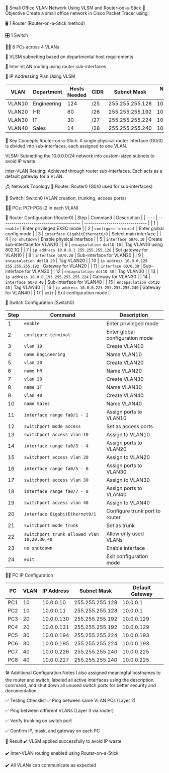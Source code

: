 📁 Small Office VLAN Network Using VLSM and Router-on-a-Stick
🎯 Objective
Create a small office network in Cisco Packet Tracer using:

🖥 1 Router (Router-on-a-Stick method)

🎛 1 Switch

👨‍💻 8 PCs across 4 VLANs

📐 VLSM subnetting based on departmental host requirements

🔁 Inter-VLAN routing using router sub-interfaces

🧮 IP Addressing Plan Using VLSM

| VLAN   | Department  | Hosts Needed | CIDR | Subnet Mask     | Network ID | First Usable | Last Usable | Broadcast  | Gateway    |
| ------ | ----------- | ------------ | ---- | --------------- | ---------- | ------------ | ----------- | ---------- | ---------- |
| VLAN10 | Engineering | 124          | /25  | 255.255.255.128 | 10.0.0.0   | 10.0.0.1     | 10.0.0.126  | 10.0.0.127 | 10.0.0.1   |
| VLAN20 | HR          | 60           | /26  | 255.255.255.192 | 10.0.0.128 | 10.0.0.129   | 10.0.0.190  | 10.0.0.191 | 10.0.0.129 |
| VLAN30 | IT          | 30           | /27  | 255.255.255.224 | 10.0.0.192 | 10.0.0.193   | 10.0.0.222  | 10.0.0.223 | 10.0.0.193 |
| VLAN40 | Sales       | 14           | /28  | 255.255.255.240 | 10.0.0.224 | 10.0.0.225   | 10.0.0.238  | 10.0.0.239 | 10.0.0.225 |


🧠 Key Concepts
Router-on-a-Stick: A single physical router interface (G0/0) is divided into sub-interfaces, each assigned to one VLAN.

VLSM: Subnetting the 10.0.0.0/24 network into custom-sized subnets to avoid IP waste.

Inter-VLAN Routing: Achieved through router sub-interfaces. Each acts as a default gateway for a VLAN.

🖧 Network Topology
📶 Router: Router0 (G0/0 used for sub-interfaces)

🔀 Switch: Switch0 (VLAN creation, trunking, access ports)

🧑‍💻 PCs: PC1–PC8 (2 in each VLAN)

🔧 Router Configuration (Router0)
| Step | Command                                 | Description                     |
| ---- | --------------------------------------- | ------------------------------- |
| 1    | `enable`                                | Enter privileged EXEC mode      |
| 2    | `configure terminal`                    | Enter global config mode        |
| 3    | `interface GigabitEthernet0/0`          | Select main interface           |
| 4    | `no shutdown`                           | Enable physical interface       |
| 5    | `interface G0/0.10`                     | Create sub-interface for VLAN10 |
| 6    | `encapsulation dot1Q 10`                | Tag VLAN10 using 802.1Q         |
| 7    | `ip address 10.0.0.1 255.255.255.128`   | Set gateway for VLAN10          |
| 8    | `interface G0/0.20`                     | Sub-interface for VLAN20        |
| 9    | `encapsulation dot1Q 20`                | Tag VLAN20                      |
| 10   | `ip address 10.0.0.129 255.255.255.192` | Gateway for VLAN20              |
| 11   | `interface G0/0.30`                     | Sub-interface for VLAN30        |
| 12   | `encapsulation dot1Q 30`                | Tag VLAN30                      |
| 13   | `ip address 10.0.0.193 255.255.255.224` | Gateway for VLAN30              |
| 14   | `interface G0/0.40`                     | Sub-interface for VLAN40        |
| 15   | `encapsulation dot1Q 40`                | Tag VLAN40                      |
| 16   | `ip address 10.0.0.225 255.255.255.240` | Gateway for VLAN40              |
| 17   | `exit`                                  | Exit configuration mode         |

🧱 Switch Configuration (Switch0)

| Step | Command                                     | Description                     |
| ---- | ------------------------------------------- | ------------------------------- |
| 1    | `enable`                                    | Enter privileged mode           |
| 2    | `configure terminal`                        | Enter global configuration mode |
| 3    | `vlan 10`                                   | Create VLAN10                   |
| 4    | `name Engineering`                          | Name VLAN10                     |
| 5    | `vlan 20`                                   | Create VLAN20                   |
| 6    | `name HR`                                   | Name VLAN20                     |
| 7    | `vlan 30`                                   | Create VLAN30                   |
| 8    | `name IT`                                   | Name VLAN30                     |
| 9    | `vlan 40`                                   | Create VLAN40                   |
| 10   | `name Sales`                                | Name VLAN40                     |
| 11   | `interface range fa0/1 - 2`                 | Assign ports to VLAN10          |
| 12   | `switchport mode access`                    | Set as access ports             |
| 13   | `switchport access vlan 10`                 | Assign to VLAN10                |
| 14   | `interface range fa0/3 - 4`                 | Assign ports to VLAN20          |
| 15   | `switchport access vlan 20`                 | Assign to VLAN20                |
| 16   | `interface range fa0/5 - 6`                 | Assign ports to VLAN30          |
| 17   | `switchport access vlan 30`                 | Assign to VLAN30                |
| 18   | `interface range fa0/7 - 8`                 | Assign ports to VLAN40          |
| 19   | `switchport access vlan 40`                 | Assign to VLAN40                |
| 20   | `interface GigabitEthernet0/1`              | Configure trunk port to router  |
| 21   | `switchport mode trunk`                     | Set as trunk                    |
| 22   | `switchport trunk allowed vlan 10,20,30,40` | Allow only used VLANs           |
| 23   | `no shutdown`                               | Enable interface                |
| 24   | `exit`                                      | Exit configuration mode         |


🧑‍💻 PC IP Configuration

| PC  | VLAN | IP Address | Subnet Mask     | Default Gateway |
| --- | ---- | ---------- | --------------- | --------------- |
| PC1 | 10   | 10.0.0.10  | 255.255.255.128 | 10.0.0.1        |
| PC2 | 10   | 10.0.0.11  | 255.255.255.128 | 10.0.0.1        |
| PC3 | 20   | 10.0.0.130 | 255.255.255.192 | 10.0.0.129      |
| PC4 | 20   | 10.0.0.131 | 255.255.255.192 | 10.0.0.129      |
| PC5 | 30   | 10.0.0.194 | 255.255.255.224 | 10.0.0.193      |
| PC6 | 30   | 10.0.0.195 | 255.255.255.224 | 10.0.0.193      |
| PC7 | 40   | 10.0.0.226 | 255.255.255.240 | 10.0.0.225      |
| PC8 | 40   | 10.0.0.227 | 255.255.255.240 | 10.0.0.225      |


🛠 Additional Configuration Notes
I also assigned meaningful hostnames to the router and switch, labeled all active interfaces using the description command, and shut down all unused switch ports for better security and documentation.

✅ Testing Checklist
✅ Ping between same VLAN PCs (Layer 2)

✅ Ping between different VLANs (Layer 3 via router)

✅ Verify trunking on switch port

✅ Confirm IP, mask, and gateway on each PC

🧾 Result
✔️ VLSM applied successfully to avoid IP waste

✔️ Inter-VLAN routing enabled using Router-on-a-Stick

✔️ All VLANs can communicate as expected
